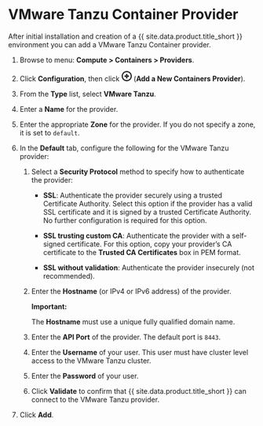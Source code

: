---
---

# VMware Tanzu Container Provider

After initial installation and creation of a {{ site.data.product.title_short }}
environment you can add a VMware Tanzu Container provider.

1.  Browse to menu: **Compute > Containers > Providers**.

2.  Click **Configuration**, then
    click ![Add a New Containers Provider](../../images/1862.png)
     (**Add a New Containers Provider**).

3.  From the **Type** list, select **VMware Tanzu**.

4.  Enter a **Name** for the provider.

5.  Enter the appropriate **Zone** for the provider. If you do not
    specify a zone, it is set to `default`.

6.  In the **Default** tab, configure the following for the VMware Tanzu
    provider:

    1.  Select a **Security Protocol** method to specify how to
        authenticate the provider:

          - **SSL**: Authenticate the provider securely using a trusted
            Certificate Authority. Select this option if the provider
            has a valid SSL certificate and it is signed by a trusted
            Certificate Authority. No further configuration is required
            for this option.

          - **SSL trusting custom CA**: Authenticate the provider with a
            self-signed certificate. For this option, copy your
            provider’s CA certificate to the **Trusted CA
            Certificates** box in PEM format.

          - **SSL without validation**: Authenticate the provider
            insecurely (not recommended).

    2.  Enter the **Hostname** (or IPv4 or IPv6 address) of the provider.

        **Important:**

        The **Hostname** must use a unique fully qualified domain name.

    3.  Enter the **API Port** of the provider. The default port is
        `8443`.

    4. Enter the **Username** of your user.  This user must have cluster
       level access to the VMware Tanzu cluster.

    5. Enter the **Password** of your user.

    6. Click **Validate** to confirm that {{ site.data.product.title_short }} can connect
       to the VMware Tanzu provider.

7. Click **Add**.
